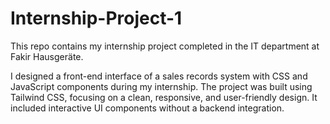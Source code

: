 # Internship-Project-1
This repo contains my internship project completed in the IT department at Fakir Hausgeräte.

I designed a front-end interface of a sales records system with CSS and JavaScript components during my internship. The project was built using Tailwind CSS, focusing on a clean, responsive, and user-friendly design. It included interactive UI components without a backend integration.
